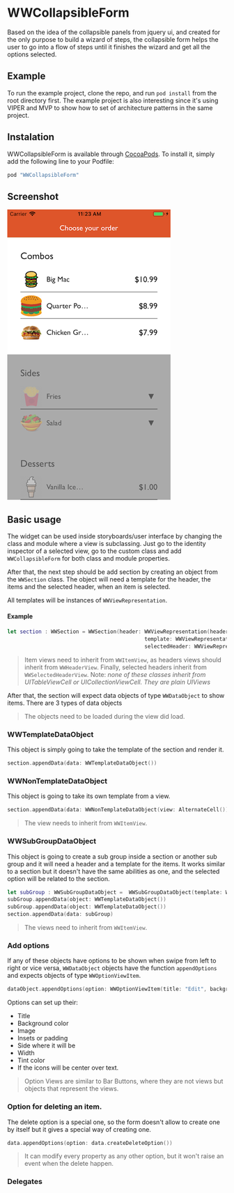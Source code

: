 # WWCollapsibleForm

Based on the idea of the collapsible panels from jquery ui, and created for the only purpose to build a wizard of steps, the collapsible form helps the user to go into a flow of steps until it finishes the wizard and get all the options selected.

## Example

To run the example project, clone the repo, and run `pod install` from the root directory first. The example project is also interesting since it's using VIPER and MVP to show how to set of architecture patterns in the same project.

## Instalation

WWCollapsibleForm is available through [CocoaPods](http://cocoapods.org). To install
it, simply add the following line to your Podfile:

```ruby
pod "WWCollapsibleForm"
```

## Screenshot

![](./example_assets/example.png)

## Basic usage

The widget can be used inside storyboards/user interface by changing the class and module where a view is subclassing. Just go to the identity inspector of a selected view, go to the custom class and add `WWCollapsibleForm` for both class and module properties.

After that, the next step should be add section by creating an object from the `WWSection` class. 
The object will need a template for the header, the items and the selected header, when an item is selected.

All templates will be instances of `WWViewRepresentation`.

#### Example

```swift
let section : WWSection = WWSection(header: WWViewRepresentation(headerView: Header()),
                                            template: WWViewRepresentation(view: CellView()),
                                            selectedHeader: WWViewRepresentation(headerView: SelectedHeader()))
```

> Item views need to inherit from `WWItemView`, as headers views should inherit from `WWHeaderView`.
> Finally, selected headers inherit from `WWSelectedHeaderView`. 
> Note: _none of these classes inherit from UITableViewCell or UICollectionViewCell. They are plain UIViews_

After that, the section will expect data objects of type `WWDataObject` to show items. There are 3 types of data objects

> The objects need to be loaded during the view did load.

### WWTemplateDataObject

This object is simply going to take the template of the section and render it.

```swift
section.appendData(data: WWTemplateDataObject())
```

### WWNonTemplateDataObject

This object is going to take its own template from a view.

```swift
section.appendData(data: WWNonTemplateDataObject(view: AlternateCell()))
```

> The view needs to inherit from `WWItemView`.

### WWSubGroupDataObject

This object is going to create a sub group inside a section or another sub group and it will need a header and a template for the items. It works similar to a section but it doesn't have the same abilities as one, and the selected option will be related to the section.

```swift
let subGroup : WWSubGroupDataObject =  WWSubGroupDataObject(template: WWViewRepresentation(view: CellView()), headerTemplate : WWViewRepresentation(view: CellView()))
subGroup.appendData(object: WWTemplateDataObject())
subGroup.appendData(object: WWTemplateDataObject())
section.appendData(data: subGroup)
```

> The views need to inherit from `WWItemView`.

### Add options

If any of these objects have options to be shown when swipe from left to right or vice versa, `WWDataObject` objects have the function `appendOptions` and expects objects of type `WWOptionViewItem`.

```swift
dataObject.appendOptions(option: WWOptionViewItem(title: "Edit", backgroundColor: UIColor.blue, image: nil, padding: 10))
```

Options can set up their:

* Title
* Background color
* Image 
* Insets or padding
* Side where it will be
* Width
* Tint color
* If the icons will be center over text.

> Option Views are similar to Bar Buttons, where they are not views but objects that represent the views.

### Option for deleting an item.

The delete option is a special one, so the form doesn't allow to create one by itself but it gives a special way of creating one. 

```swift
data.appendOptions(option: data.createDeleteOption())
```

> It can modify every property as any other option, but it won't raise an event when the delete happen.

### Delegates